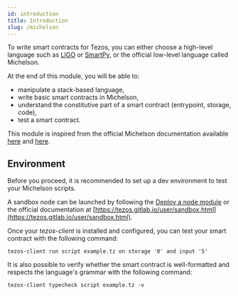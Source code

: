 ```yaml
---
id: introduction
title: Introduction
slug: /michelson
---
```


To write smart contracts for Tezos, you can either choose a high-level language such as [LIGO](/404.html) or [SmartPy](/404.html), or the official low-level language called Michelson.

At the end of this module, you will be able to:
- manipulate a stack-based language,
- write basic smart contracts in Michelson, 
- understand the constitutive part of a smart contract (entrypoint, storage, code),
- test a smart contract.

This module is inspired from the official Michelson documentation available [here](https://tezos.gitlab.io/007/michelson.html) and [here](https://tezos.gitlab.io/michelson-reference/).

## Environment

Before you proceed, it is recommended to set up a dev environment to test your Michelson scripts.

A sandbox node can be launched by following the [Deploy a node module](/404.html) or the official documentation at [https://tezos.gitlab.io/user/sandbox.html](https://tezos.gitlab.io/user/sandbox.html).

Once your _tezos-client_ is installed and configured, you can test your smart contract with the following command:

```
tezos-client run script example.tz on storage '0' and input '5'
```

It is also possible to verify whether the smart contract is well-formatted and respects the language's grammar with the following command:

```
tezos-client typecheck script example.tz -v
```
